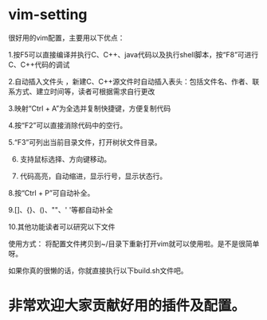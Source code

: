 # vim-setting

很好用的vim配置，主要用以下优点：

1.按F5可以直接编译并执行C、C++、java代码以及执行shell脚本，按“F8”可进行C、C++代码的调试

2.自动插入文件头 ，新建C、C++源文件时自动插入表头：包括文件名、作者、联系方式、建立时间等，读者可根据需求自行更改

3.映射“Ctrl + A”为全选并复制快捷键，方便复制代码

4.按“F2”可以直接消除代码中的空行。

5.“F3”可列出当前目录文件，打开树状文件目录。

6. 支持鼠标选择、方向键移动。

7. 代码高亮，自动缩进，显示行号，显示状态行。

8.按“Ctrl + P”可自动补全。

9.[]、{}、()、""、' '等都自动补全

10.其他功能读者可以研究以下文件

使用方式：
  将配置文件拷贝到~/目录下重新打开vim就可以使用啦。是不是很简单呀。
  
  如果你真的很懒的话，你就直接执行以下build.sh文件吧。
  
# 非常欢迎大家贡献好用的插件及配置。
